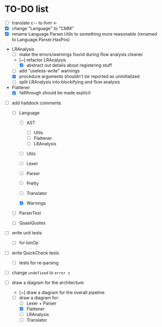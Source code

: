 # TO-DO list

- [ ] translate c-- to llvm <-
- [x] change "Language" to "CMM"
- [x] rename Language.Parser.Utils to something more reasonable (renamed to Language.Parser.HasPos)
- LRAnalysis
  - [ ] make the errors/warnings found during flow analysis cleaner
  - [~] refactor LRAnalysis
    - [x] abstract out details about registering stuff
  - [ ] add "useless-write" warnings
  - [x] procedure arguments shouldn't be reported as uninitialized
  - [ ] split LRAnalysis into blockifying and flow analysis
- Flattener
  - [x] fallthrough should be made explicit
- [ ] add haddock comments

  - [ ] Language

    - [ ] AST

      - [ ] Utils
      - [ ] Flattener
      - [ ] LRAnalysis

    - [ ] Utils
    - [ ] Lexer
    - [ ] Parser
    - [ ] Pretty
    - [ ] Translator
    - [x] Warnings

  - [ ] ParserTest
  - [ ] QuasiQuotes

- [ ] write unit tests

  - [ ] for binOp

- [ ] write QuickCheck tests
  - [ ] tests for re-parsing
- [ ] change `undefined` to `error s`
- [ ] draw a diagram for the architecture
  - [~] draw a diagram for the overall pipeline
  - [ ] draw a diagram for:
    - [ ] Lexer + Parser
    - [x] Flattener
    - [ ] LRAnalysis
    - [ ] Translator

